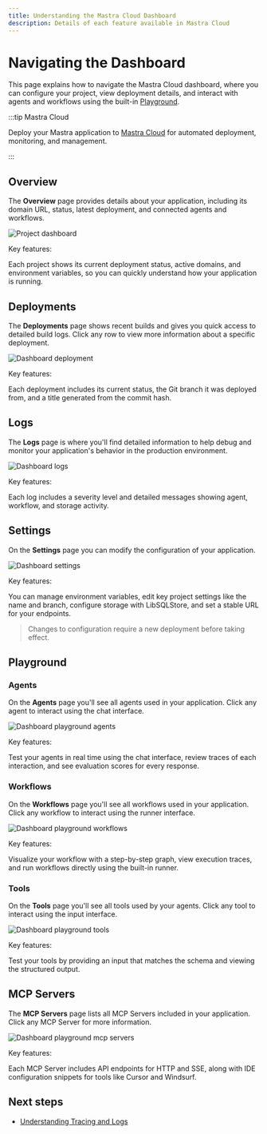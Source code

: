 ```yaml
---
title: Understanding the Mastra Cloud Dashboard
description: Details of each feature available in Mastra Cloud
---
```


# Navigating the Dashboard

This page explains how to navigate the Mastra Cloud dashboard, where you can configure your project, view deployment details, and interact with agents and workflows using the built-in [Playground](/docs/mastra-cloud/dashboard#playground).

:::tip Mastra Cloud

Deploy your Mastra application to [Mastra Cloud](https://mastra.ai/cloud) for automated deployment, monitoring, and management.

:::

## Overview

The **Overview** page provides details about your application, including its domain URL, status, latest deployment, and connected agents and workflows.

![Project dashboard](/img/mastra-cloud/mastra-cloud-project-dashboard.jpg)

Key features:

Each project shows its current deployment status, active domains, and environment variables, so you can quickly understand how your application is running.

## Deployments

The **Deployments** page shows recent builds and gives you quick access to detailed build logs. Click any row to view more information about a specific deployment.

![Dashboard deployment](/img/mastra-cloud/mastra-cloud-dashboard-deployments.jpg)

Key features:

Each deployment includes its current status, the Git branch it was deployed from, and a title generated from the commit hash.

## Logs

The **Logs** page is where you'll find detailed information to help debug and monitor your application's behavior in the production environment.

![Dashboard logs](/img/mastra-cloud/mastra-cloud-dashboard-logs.jpg)

Key features:

Each log includes a severity level and detailed messages showing agent, workflow, and storage activity.

## Settings

On the **Settings** page you can modify the configuration of your application.

![Dashboard settings](/img/mastra-cloud/mastra-cloud-dashboard-settings.jpg)

Key features:

You can manage environment variables, edit key project settings like the name and branch, configure storage with LibSQLStore, and set a stable URL for your endpoints.

> Changes to configuration require a new deployment before taking effect.

## Playground

### Agents

On the **Agents** page you'll see all agents used in your application. Click any agent to interact using the chat interface.

![Dashboard playground agents](/img/mastra-cloud/mastra-cloud-dashboard-playground-agents.jpg)

Key features:

Test your agents in real time using the chat interface, review traces of each interaction, and see evaluation scores for every response.

### Workflows

On the **Workflows** page you'll see all workflows used in your application. Click any workflow to interact using the runner interface.

![Dashboard playground workflows](/img/mastra-cloud/mastra-cloud-dashboard-playground-workflows.jpg)

Key features:

Visualize your workflow with a step-by-step graph, view execution traces, and run workflows directly using the built-in runner.

### Tools

On the **Tools** page you'll see all tools used by your agents. Click any tool to interact using the input interface.

![Dashboard playground tools](/img/mastra-cloud/mastra-cloud-dashboard-playground-tools.jpg)

Key features:

Test your tools by providing an input that matches the schema and viewing the structured output.

## MCP Servers

The **MCP Servers** page lists all MCP Servers included in your application. Click any MCP Server for more information.

![Dashboard playground mcp servers](/img/mastra-cloud/mastra-cloud-dashboard-playground-mcpservers.jpg)

Key features:

Each MCP Server includes API endpoints for HTTP and SSE, along with IDE configuration snippets for tools like Cursor and Windsurf.

## Next steps

- [Understanding Tracing and Logs](/docs/mastra-cloud/observability)
